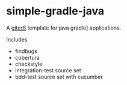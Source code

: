 simple-gradle-java
==================
A [giter8][g8] template for java gradle] applications.

Includes

* findbugs
* cobertura
* checkstyle
* integration-test source set
* bdd-test source set with cucumber

[g8]: http://github.com/n8han/giter8#readme